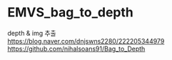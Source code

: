 # EMVS_bag_to_depth
depth & img 추출
<br>
https://blog.naver.com/dnjswns2280/222205344979
<br>
https://github.com/nihalsoans91/Bag_to_Depth
